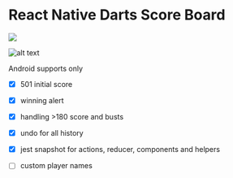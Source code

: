 # React Native Darts Score Board
![](https://travis-ci.org/dmitrika/darts.svg?branch=master)

![alt text](https://media.giphy.com/media/l0IyiA7ti8iKI7yda/giphy.gif  "Darts Score Board")

Android supports only

- [x] 501 initial score
- [x] winning alert
- [x] handling >180 score and busts
- [x] undo for all history
- [x] jest snapshot for actions, reducer, components and helpers
- [ ] custom player names


